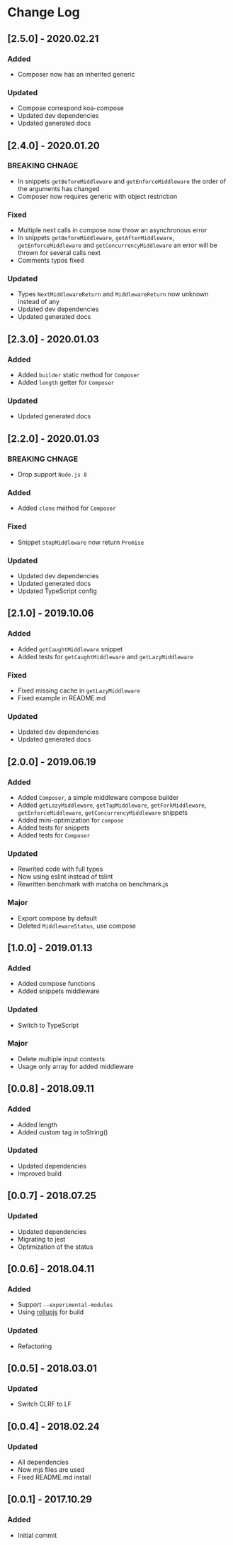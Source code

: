 # Change Log

## [2.5.0] - 2020.02.21
### Added
- Composer now has an inherited generic

### Updated
- Compose correspond koa-compose
- Updated dev dependencies
- Updated generated docs

## [2.4.0] - 2020.01.20
### BREAKING CHNAGE
- In snippets `getBeforeMiddleware` and `getEnforceMiddleware` the order of the arguments has changed
- Composer now requires generic with object restriction

### Fixed
- Multiple next calls in compose now throw an asynchronous error
- In snippets `getBeforeMiddleware`, `getAfterMiddleware`, `getEnforceMiddleware` and `getConcurrencyMiddleware` an error will be thrown for several calls next
- Comments typos fixed

### Updated
- Types `NextMiddlewareReturn` and `MiddlewareReturn` now unknown instead of any
- Updated dev dependencies
- Updated generated docs

## [2.3.0] - 2020.01.03
### Added
- Added `builder` static method for `Composer`
- Added `length` getter for `Composer`

### Updated
- Updated generated docs

## [2.2.0] - 2020.01.03
### BREAKING CHNAGE
- Drop support `Node.js 8`

### Added
- Added `clone` method for `Composer`

### Fixed
- Snippet `stopMiddleware` now return `Promise`

### Updated
- Updated dev dependencies
- Updated generated docs
- Updated TypeScript config

## [2.1.0] - 2019.10.06
### Added
- Added `getCaughtMiddleware` snippet
- Added tests for `getCaughtMiddleware` and `getLazyMiddleware`

### Fixed
- Fixed missing cache in `getLazyMiddleware`
- Fixed example in README.md

### Updated
- Updated dev dependencies
- Updated generated docs

## [2.0.0] - 2019.06.19
### Added
- Added `Composer`, a simple middleware compose builder
- Added `getLazyMiddleware`, `getTapMiddleware`, `getForkMiddleware`, `getEnforceMiddleware`, `getConcurrencyMiddleware` snippets 
- Added mini-optimization for `compose`
- Added tests for snippets
- Added tests for `Composer`

### Updated
- Rewrited code with full types
- Now using eslint instead of tslint
- Rewritten benchmark with matcha on benchmark.js

### Major
- Export compose by default
- Deleted `MiddlewareStatus`, use compose

## [1.0.0] - 2019.01.13
### Added
- Added compose functions
- Added snippets middleware

### Updated
- Switch to TypeScript

### Major
- Delete multiple input contexts
- Usage only array for added middleware

## [0.0.8] - 2018.09.11
### Added
- Added length
- Added custom tag in toString()

### Updated
- Updated dependencies
- Improved build

## [0.0.7] - 2018.07.25
### Updated
- Updated dependencies
- Migrating to jest
- Optimization of the status

## [0.0.6] - 2018.04.11
### Added
- Support `--experimental-modules`
- Using [rollupjs](https://github.com/rollup/rollup) for build

### Updated
- Refactoring

## [0.0.5] - 2018.03.01
### Updated
- Switch CLRF to LF

## [0.0.4] - 2018.02.24
### Updated
- All dependencies
- Now mjs files are used
- Fixed README.md install

## [0.0.1] - 2017.10.29
### Added
- Initial commit
